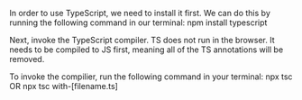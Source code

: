 In order to use TypeScript, we need to install it first. We can do this by running the following command in our terminal:
  npm install typescript

Next, invoke the TypeScript compiler.
  TS does not run in the browser. It needs to be compiled to JS first, meaning all of the TS annotations will be removed.

  To invoke the compilier, run the following command in your terminal:
    npx tsc OR npx tsc with-[filename.ts]
